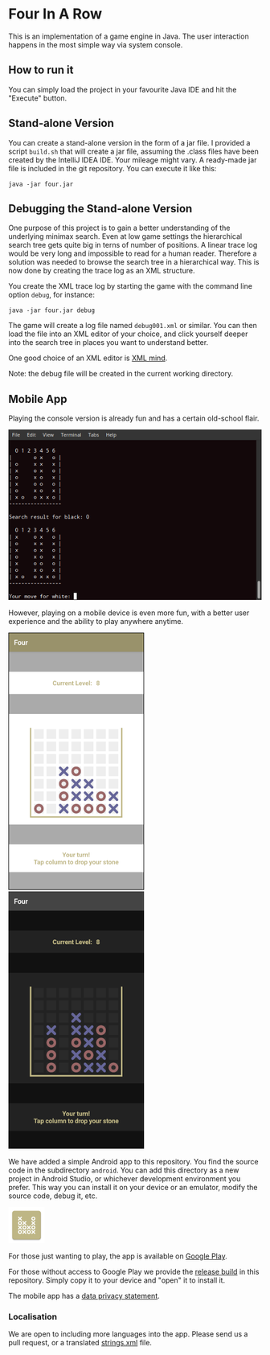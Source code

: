 # Four In A Row

This is an implementation of a game engine in Java. The user interaction happens in the most simple way via system console.

## How to run it

You can simply load the project in your favourite Java IDE and hit the "Execute" button.

## Stand-alone Version

You can create a stand-alone version in the form of a jar file. I provided a script `build.sh` that will create a jar file, assuming the .class files have been created by the IntelliJ IDEA IDE. Your mileage might vary. A ready-made jar file is included in the git repository. You can execute it like this:

	java -jar four.jar

## Debugging the Stand-alone Version

One purpose of this project is to gain a better understanding of the underlying minimax search. Even at low game settings the hierarchical search tree gets quite big in terns of number of positions. A linear trace log would be very long and impossible to read for a human reader. Therefore a solution was needed to browse the search tree in a hierarchical way. This is now done by creating the trace log as an XML structure.

You create the XML trace log by starting the game with the command line option `debug`, for instance:

	java -jar four.jar debug

The game will create a log file named `debug001.xml` or similar. You can then load the file into an XML editor of your choice, and click yourself deeper into the search tree in places you want to understand better.

One good choice of an XML editor is [XML mind](https://www.xmlmind.com/xmleditor/).

Note: the debug file will be created in the current working directory.

## Mobile App

Playing the console version is already fun and has a certain old-school flair.

![Terminal](four_terminal.png)

However, playing on a mobile device is even more fun, with a better user experience and the ability to play anywhere anytime.

![Light](four_light.png)
![Dark](four_dark.png)

We have added a simple Android app to this repository. You find the source code in the subdirectory `android`. You can add this directory as a new project in Android Studio, or whichever development environment you prefer. This way you can install it on your device or an emulator, modify the source code, debug it, etc.

![App Logo](android/app/src/main/res/mipmap-hdpi/ic_launcher.png)

For those just wanting to play, the app is available on [Google Play](https://play.google.com/store/apps/details?id=com.mr.four).

For those without access to Google Play we provide the [release build](android/app/release/app-release.apk) in this repository. Simply copy it to your device and "open" it to install it.

The mobile app has a [data privacy statement](android/DataProtection.md).

### Localisation

We are open to including more languages into the app. Please send us a pull request, or a translated [strings.xml](android/app/src/main/res/values/strings.xml) file.
